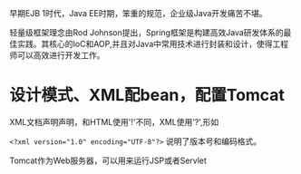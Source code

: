 早期EJB 1时代，Java EE时期，笨重的规范，企业级Java开发痛苦不堪。

轻量级框架理念由Rod Johnson提出，Spring框架是构建高效Java研发体系的最佳实践。其核心的IoC和AOP,并且对Java中常用技术进行封装和设计，使得工程师可以高效进行开发工作。

# 设计模式、XML配bean，配置Tomcat
XML文档声明声明，和HTML使用'!'不同，XML使用'?',形如

`<?xml version="1.0" encoding="UTF-8"?>`
说明了版本号和编码格式。

Tomcat作为Web服务器，可以用来运行JSP或者Servlet